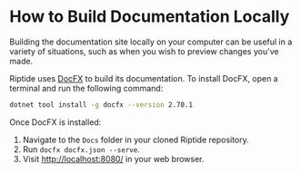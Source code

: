 # How to Build Documentation Locally

Building the documentation site locally on your computer can be useful in a variety of situations, such as when you wish to preview changes you've made.

Riptide uses [DocFX](https://dotnet.github.io/docfx) to build its documentation. To install DocFX, open a terminal and run the following command:
```bash
dotnet tool install -g docfx --version 2.70.1
```

Once DocFX is installed:
1. Navigate to the `Docs` folder in your cloned Riptide repository.
2. Run `docfx docfx.json --serve`.
3. Visit [http://localhost:8080/](http://localhost:8080/) in your web browser.